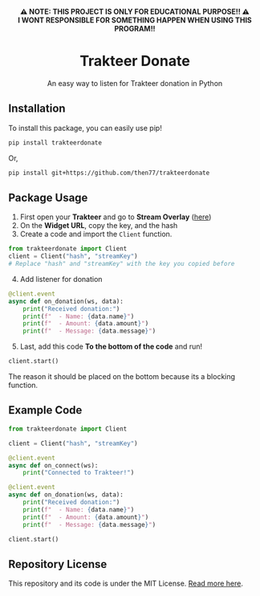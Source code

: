<p align="center"><b>⚠️ NOTE: THIS PROJECT IS ONLY FOR EDUCATIONAL PURPOSE!! ⚠️<br>I WONT RESPONSIBLE FOR SOMETHING HAPPEN WHEN USING THIS PROGRAM!!</b></p>

<h1 align="center">Trakteer Donate</h1>
<p align="center">An easy way to listen for Trakteer donation in Python</p>

## Installation
To install this package, you can easily use pip!
```bash
pip install trakteerdonate
```

Or,

```bash
pip install git+https://github.com/then77/trakteerdonate
```

## Package Usage
1. First open your **Trakteer** and go to **Stream Overlay** ([here](https://trakteer.id/manage/stream-settings))
2. On the **Widget URL**, copy the key, and the hash
3. Create a code and import the `Client` function.
```python
from trakteerdonate import Client
client = Client("hash", "streamKey")
# Replace "hash" and "streamKey" with the key you copied before
```
4. Add listener for donation
```python
@client.event
async def on_donation(ws, data):
    print("Received donation:")
    print(f"  - Name: {data.name}")
    print(f"  - Amount: {data.amount}")
    print(f"  - Message: {data.message}")
```
5. Last, add this code **To the bottom of the code** and run!
```python
client.start()
```

The reason it should be placed on the bottom because its a blocking function.

## Example Code
```python
from trakteerdonate import Client

client = Client("hash", "streamKey")

@client.event
async def on_connect(ws):
    print("Connected to Trakteer!")

@client.event
async def on_donation(ws, data):
    print("Received donation:")
    print(f"  - Name: {data.name}")
    print(f"  - Amount: {data.amount}")
    print(f"  - Message: {data.message}")

client.start()
```

## Repository License
This repository and its code is under the MIT License. [Read more here](https://github.com/then77/trakteerdonate/blob/main/LICENSE).
